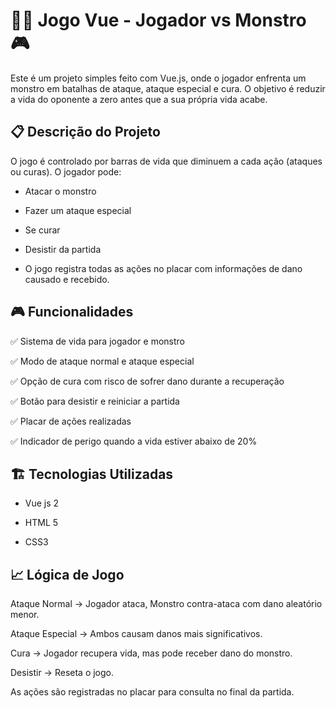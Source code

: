 # 🧟‍♂️ Jogo Vue - Jogador vs Monstro 🎮
Este é um projeto simples feito com Vue.js, onde o jogador enfrenta um monstro em batalhas de ataque, ataque especial e cura. O objetivo é reduzir a vida do oponente a zero antes que a sua própria vida acabe.

## 📋 Descrição do Projeto
O jogo é controlado por barras de vida que diminuem a cada ação (ataques ou curas). O jogador pode:

* Atacar o monstro

* Fazer um ataque especial

* Se curar

* Desistir da partida

* O jogo registra todas as ações no placar com informações de dano causado e recebido.

## 🎮 Funcionalidades
✅ Sistema de vida para jogador e monstro

✅ Modo de ataque normal e ataque especial

✅ Opção de cura com risco de sofrer dano durante a recuperação

✅ Botão para desistir e reiniciar a partida

✅ Placar de ações realizadas

✅ Indicador de perigo quando a vida estiver abaixo de 20%

## 🏗️ Tecnologias Utilizadas
* Vue js 2

* HTML 5

* CSS3

## 📈 Lógica de Jogo
Ataque Normal → Jogador ataca, Monstro contra-ataca com dano aleatório menor.

Ataque Especial → Ambos causam danos mais significativos.

Cura → Jogador recupera vida, mas pode receber dano do monstro.

Desistir → Reseta o jogo.

As ações são registradas no placar para consulta no final da partida.

